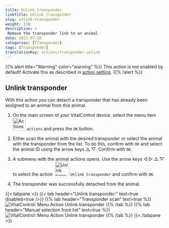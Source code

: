 ```yaml
---
title: Unlink transponder
linkTitle: Unlink transponder
slug: unlink-transponder
weight: 110
description: >
 Remove the transponder link to an animal
date: 2023-07-26
categories: [Transponder]
tags: [Transponder]
translationKey: actions/transponder-unlink
---
```

{{% alert title="Warning" color="warning" %}}
This action is not enabled by default! Activate this as described in [action setting](../settings/).
{{% /alert %}}

## Unlink transponder

With this action you can detach a transponder that has already been assigned to an animal from this animal.

1. On the main screen of your VitalControl device, select the menu item &nbsp;<img src="/icons/actions.svg" width="40" align="bottom" alt="Actions" /> `actions` and press the `OK` button.

2. Either scan the animal with the desired transponder or select the animal with the transponder from the list. To do this, confirm with `OK` and select the animal ID using the arrow keys △ ▽. Confirm with `OK`.

3. A submenu with the animal actions opens. Use the arrow keys ◁ ▷ △ ▽ to select the action &nbsp;<img src="/icons/actions/unlink-transponder.svg" width="45" align="bottom" alt="Unlink transponder" /> `Unlink transponder` and confirm with `OK`.

4. The transponder was successfully detached from the animal.

{{< tabpane >}}
{{< tab header="Unlink transponder:" text=true disabled=true />}}
{{% tab header="Transponder scan" text=true %}}
![VitalControl: Menu Action Unlink transponder](../images/unlinktransponder-scan.png "Unlink transponder")
{{% /tab %}}
{{% tab header="Manual selection from list" text=true %}}
![VitalControl: Menu Action Unlink transponder](../images/unlinktransponder.png "Unlink transponder")
{{% /tab %}}
{{< /tabpane >}}
